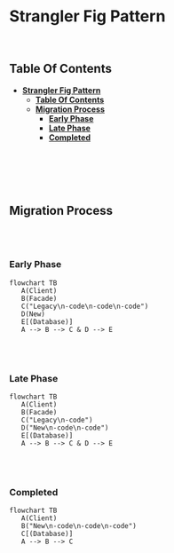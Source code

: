 # **Strangler Fig Pattern**
<br>

## **Table Of Contents**

- [**Strangler Fig Pattern**](#strangler-fig-pattern)
  - [**Table Of Contents**](#table-of-contents)
  - [**Migration Process**](#migration-process)
    - [**Early Phase**](#early-phase)
    - [**Late Phase**](#late-phase)
    - [**Completed**](#completed)

<br>
<br>
<br>
<br>

## **Migration Process**
<br>
<br>

### **Early Phase**

```mermaid
flowchart TB
   A(Client)
   B(Facade)
   C("Legacy\n-code\n-code\n-code")
   D(New)
   E[(Database)]
   A --> B --> C & D --> E
```

<br>
<br>

### **Late Phase**

```mermaid
flowchart TB
   A(Client)
   B(Facade)
   C("Legacy\n-code")
   D("New\n-code\n-code")
   E[(Database)]
   A --> B --> C & D --> E
```

<br>
<br>

### **Completed**

```mermaid
flowchart TB
   A(Client)
   B("New\n-code\n-code\n-code")
   C[(Database)]
   A --> B --> C
```